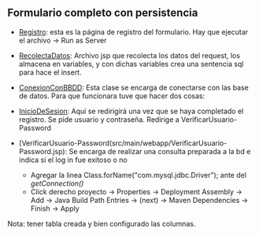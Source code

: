 ## Formulario completo con persistencia
  - [Registro](src/main/webapp/Registro.jsp): esta es la página de registro del formulario. Hay que ejecutar el archivo -> Run as Server
  - [RecolectaDatos](src/main/webapp/RecolectaDatos.jsp): Archivo jsp que recolecta los datos del request, los almacena en variables, y con dichas variables crea una sentencia sql para hace el insert.
  - [ConexionConBBDD](src/main/java/dominio/ConexionConBBDD.java): Esta clase se encarga de conectarse con las base de datos. Para que funcionara tuve que hacer dos cosas:
  - [InicioDeSesion](src/main/webapp/InicioDeSesion.jsp):  Aquí se redirigirá una vez que se haya completado el registro. Se pide usuario y contraseña. Redirige a VerificarUsuario-Password
  - [VerificarUsuario-Password(src/main/webapp/VerificarUsuario-Password.jsp): Se encarga de realizar una consulta preparada a la bd e indica si el log in fue exitoso o no

      - Agregar la linea Class.forName("com.mysql.jdbc.Driver"); ante del *getConnection()*
      - Click derecho proyecto -> Properties -> Deployment Assembly -> Add -> Java Build Path Entries -> (next) -> Maven Dependencies -> Finish -> Apply

Nota: tener tabla creada y bien configurado las columnas.
